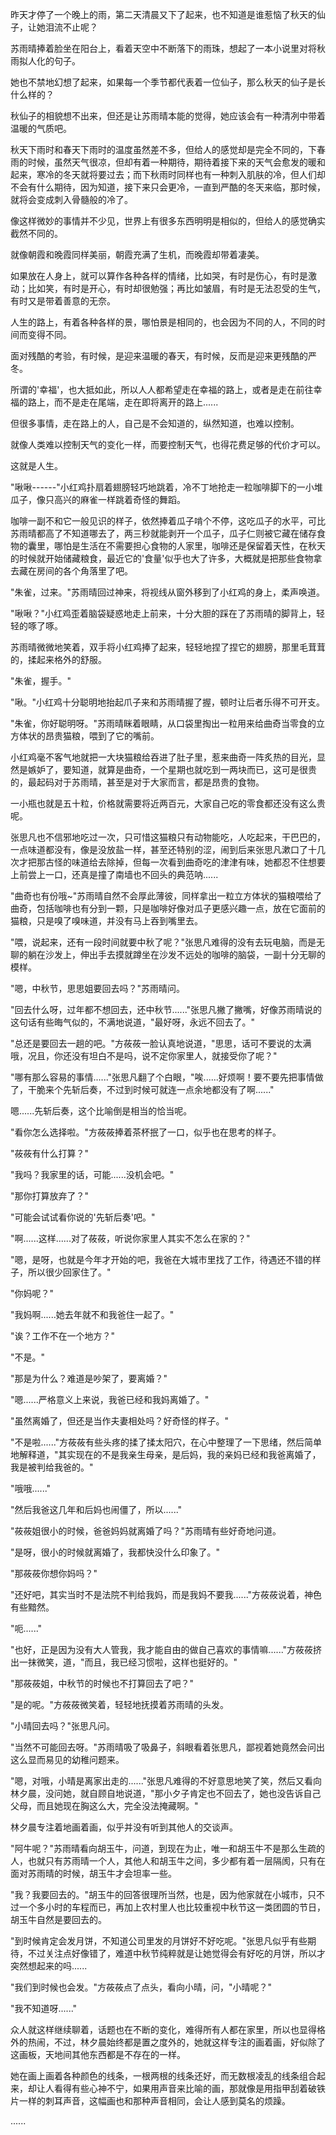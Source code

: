<link rel="stylesheet" href="../../styles/text.css" />

昨天才停了一个晚上的雨，第二天清晨又下了起来，也不知道是谁惹恼了秋天的仙子，让她泪流不止呢？

苏雨晴捧着脸坐在阳台上，看着天空中不断落下的雨珠，想起了一本小说里对将秋雨拟人化的句子。

她也不禁地幻想了起来，如果每一个季节都代表着一位仙子，那么秋天的仙子是长什么样的？

秋仙子的相貌想不出来，但还是让苏雨晴本能的觉得，她应该会有一种清冽中带着温暖的气质吧。

秋天下雨时和春天下雨时的温度虽然差不多，但给人的感觉却是完全不同的，下春雨的时候，虽然天气很凉，但却有着一种期待，期待着接下来的天气会愈发的暖和起来，寒冷的冬天就将要过去；而下秋雨时同样也有一种刺入肌肤的冷，但人们却不会有什么期待，因为知道，接下来只会更冷，一直到严酷的冬天来临，那时候，就将会变成刺入骨髓般的冷了。

像这样微妙的事情并不少见，世界上有很多东西明明是相似的，但给人的感觉确实截然不同的。

就像朝霞和晚霞同样美丽，朝霞充满了生机，而晚霞却带着凄美。

如果放在人身上，就可以算作各种各样的情绪，比如哭，有时是伤心，有时是激动；比如笑，有时是开心，有时却很勉强；再比如皱眉，有时是无法忍受的生气，有时又是带着善意的无奈。

人生的路上，有着各种各样的景，哪怕景是相同的，也会因为不同的人，不同的时间而变得不同。

面对残酷的考验，有时候，是迎来温暖的春天，有时候，反而是迎来更残酷的严冬。

所谓的'幸福'，也大抵如此，所以人人都希望走在幸福的路上，或者是走在前往幸福的路上，而不是走在尾端，走在即将离开的路上......

但很多事情，走在路上的人，自己是不会知道的，纵然知道，也难以控制。

就像人类难以控制天气的变化一样，而要控制天气，也得花费足够的代价才可以。

这就是人生。

"啾啾------"小红鸡扑扇着翅膀轻巧地跳着，冷不丁地抢走一粒咖啡脚下的一小堆瓜子，像只高兴的麻雀一样跳着奇怪的舞蹈。

咖啡一副不和它一般见识的样子，依然捧着瓜子啃个不停，这吃瓜子的水平，可比苏雨晴都高了不知道哪去了，两三秒就能剥开一个瓜子，瓜子仁则被它藏在储存食物的囊里，哪怕是生活在不需要担心食物的人家里，咖啡还是保留着天性，在秋天的时候就开始储藏粮食，最近它的'食量'似乎也大了许多，大概就是把那些食物拿去藏在房间的各个角落里了吧。

"朱雀，过来。"苏雨晴回过神来，将视线从窗外移到了小红鸡的身上，柔声唤道。

"啾啾？"小红鸡歪着脑袋疑惑地走上前来，十分大胆的踩在了苏雨晴的脚背上，轻轻的啄了啄。

苏雨晴微微地笑着，双手将小红鸡捧了起来，轻轻地捏了捏它的翅膀，那里毛茸茸的，揉起来格外的舒服。

"朱雀，握手。"

"啾。"小红鸡十分聪明地抬起爪子来和苏雨晴握了握，顿时让后者乐得不可开支。

"朱雀，你好聪明呀。"苏雨晴眯着眼睛，从口袋里掏出一粒用来给曲奇当零食的立方体状的昂贵猫粮，喂到了它的嘴前。

小红鸡毫不客气地就把一大块猫粮给吞进了肚子里，惹来曲奇一阵炙热的目光，显然是嫉妒了，要知道，就算是曲奇，一个星期也就吃到一两块而已，这可是很贵的，最起码对于苏雨晴，甚至是对于大家而言，都是昂贵的食物。

一小瓶也就是五十粒，价格就需要将近两百元，大家自己吃的零食都还没有这么贵呢。

张思凡也不信邪地吃过一次，只可惜这猫粮只有动物能吃，人吃起来，干巴巴的，一点味道都没有，像是没放盐一样，甚至还特别的涩，闹到后来张思凡漱口了十几次才把那古怪的味道给去除掉，但每一次看到曲奇吃的津津有味，她都忍不住想要上前尝上一口，还真是撞了南墙也不回头的典范呐......

"曲奇也有份哦\~"苏雨晴自然不会厚此薄彼，同样拿出一粒立方体状的猫粮喂给了曲奇，包括咖啡也有分到一颗，只是咖啡好像对瓜子更感兴趣一点，放在它面前的猫粮，只是嗅了嗅味道，并没有马上吞到嘴里去。

"喂，说起来，还有一段时间就要中秋了呢？"张思凡难得的没有去玩电脑，而是无聊的躺在沙发上，伸出手去摸就蹲坐在沙发不远处的咖啡的脑袋，一副十分无聊的模样。

"嗯，中秋节，思思姐要回去吗？"苏雨晴问。

"回去什么呀，过年都不想回去，还中秋节......"张思凡撇了撇嘴，好像苏雨晴说的这句话有些晦气似的，不满地说道，"最好呀，永远不回去了。"

"总还是要回去一趟的吧。"方莜莜一脸认真地说道，"思思，话可不要说的太满哦，况且，你还没有坦白不是吗，说不定你家里人，就接受你了呢？"

"哪有那么容易的事情......"张思凡翻了个白眼，"唉......好烦啊！要不要先把事情做了，干脆来个先斩后奏，不过到时候可就连一点余地都没有了啊......"

嗯......先斩后奏，这个比喻倒是相当的恰当呢。

"看你怎么选择啦。"方莜莜捧着茶杯抿了一口，似乎也在思考的样子。

"莜莜有什么打算？"

"我吗？我家里的话，可能......没机会吧。"

"那你打算放弃了？"

"可能会试试看你说的'先斩后奏'吧。"

"啊......这样......对了莜莜，听说你家里人其实不怎么在家的？"

"嗯，是呀，也就是今年才开始的吧，我爸在大城市里找了工作，待遇还不错的样子，所以很少回家住了。"

"你妈呢？"

"我妈啊......她去年就不和我爸住一起了。"

"诶？工作不在一个地方？"

"不是。"

"那是为什么？难道是吵架了，要离婚？"

"嗯......严格意义上来说，我爸已经和我妈离婚了。"

"虽然离婚了，但还是当作夫妻相处吗？好奇怪的样子。"

"不是啦......"方莜莜有些头疼的揉了揉太阳穴，在心中整理了一下思绪，然后简单地解释道，"其实现在的不是我亲生母亲，是后妈，我的亲妈已经和我爸离婚了，我是被判给我爸的。"

"哦哦......"

"然后我爸这几年和后妈也闹僵了，所以......"

"莜莜姐很小的时候，爸爸妈妈就离婚了吗？"苏雨晴有些好奇地问道。

"是呀，很小的时候就离婚了，我都快没什么印象了。"

"那莜莜你想你妈吗？"

"还好吧，其实当时不是法院不判给我妈，而是我妈不要我......"方莜莜说着，神色有些黯然。

"呃......"

"也好，正是因为没有大人管我，我才能自由的做自己喜欢的事情嘛......"方莜莜挤出一抹微笑，道，"而且，我已经习惯啦，这样也挺好的。"

"那莜莜姐，中秋节的时候也不打算回去了吧？"

"是的呢。"方莜莜微笑着，轻轻地抚摸着苏雨晴的头发。

"小晴回去吗？"张思凡问。

"当然不可能回去呀。"苏雨晴吸了吸鼻子，斜眼看着张思凡，鄙视着她竟然会问出这么显而易见的幼稚问题来。

"嗯，对哦，小晴是离家出走的......"张思凡难得的不好意思地笑了笑，然后又看向林夕晨，没问她，就自顾自地说道，"那小夕子肯定也不回去了，她也没告诉自己父母，而且她现在胸这么大，完全没法掩藏啊。"

林夕晨专注着地画着画，似乎并没有听到其他人的交谈声。

"阿牛呢？"苏雨晴看向胡玉牛，问道，到现在为止，唯一和胡玉牛不是那么生疏的人，也就只有苏雨晴一个人，其他人和胡玉牛之间，多少都有着一层隔阂，只有在面对苏雨晴的时候，胡玉牛才会坦率一些。

"我？我要回去的。"胡玉牛的回答很理所当然，也是，因为他家就在小城市，只不过一个多小时的车程而已，再加上农村里人也比较重视中秋节这一类团圆的节日，胡玉牛自然是要回去的。

"到时候肯定会发月饼，不知道公司里发的月饼好不好吃呢。"张思凡似乎有些期待，不过关注点好像错了，难道中秋节纯粹就是让她觉得会有好吃的月饼，所以才突然想起来的吗......

"我们到时候也会发。"方莜莜点了点头，看向小晴，问，"小晴呢？"

"我不知道呀......"

众人就这样继续聊着，话题也在不断的变化，难得所有人都在家里，所以也显得格外的热闹，不过，林夕晨始终都是置之度外的，她就这样专注的画着画，好似除了这画板，天地间其他东西都是不存在的一样。

她在画上画着各种颜色的线条，一根两根的线条还好，而无数根凌乱的线条组合起来，却让人看得有些心神不宁，如果用声音来比喻的画，那就像是用指甲刮着破铁片一样的刺耳声音，这幅画也和那种声音相同，会让人感到莫名的烦躁。

......

